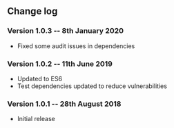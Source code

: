 ## Change log


### Version 1.0.3 -- 8th January 2020

 * Fixed some audit issues in dependencies


### Version 1.0.2 -- 11th June 2019

 * Updated to ES6
 * Test dependencies updated to reduce vulnerabilities


### Version 1.0.1 -- 28th August 2018

 * Initial release
